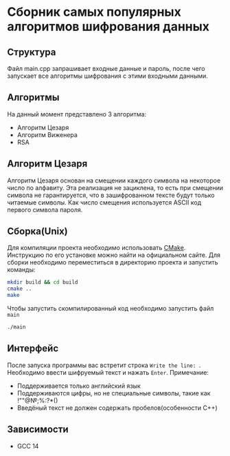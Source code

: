 # Сборник самых популярных алгоритмов шифрования данных
## Структура
Файл main.cpp запрашивает входные данные и пароль, после чего запускает все алгоритмы шифрования с этими входными данными.
## Алгоритмы
На данный момент представлено 3 алгоритма:
- Алгоритм Цезаря
- Алгоритм Виженера
- RSA
## Алгоритм Цезаря
Алгоритм Цезаря основан на смещении каждого символа на некоторое число по алфавиту. Эта реализация не зациклена, то есть при смещении символа не гарантируется, что в зашифрованном тексте будут только читаемые символы.
Как число смещения используется ASCII код первого символа пароля.
## Сборка(Unix)
Для компиляции проекта необходимо использовать [CMake](https://cmake.org/). Инструкцию по его установке можно найти на официальном сайте.
Для сборки необходимо переместиться в директорию проекта и запустить команды:
``` bash
mkdir build && cd build
cmake ..
make
```
Чтобы запустить скомпилированный код необходимо запустить файл `main`
``` bash
./main
```
## Интерфейс
После запуска программы вас встретит строка `Write the line: `. Необходимо ввести шифруемый текст и нажать `Enter`. Примечание: 
- Поддерживается только английский язык
- Поддерживаются цифры, но не специальные символы, такие как !""@№;%:?*()
- Введёный текст не должен содержать пробелов(особенности C++)
## Зависимости
- GCC 14
